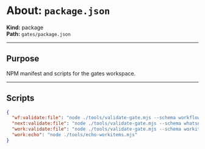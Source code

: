 # About: `package.json`

**Kind:** package  
**Path:** `gates/package.json`

---

## Purpose

NPM manifest and scripts for the gates workspace.

---

## Scripts

```json
{
  "wf:validate:file": "node ./tools/validate-gate.mjs --schema workflow --file",
  "next:validate:file": "node ./tools/validate-gate.mjs --schema whatsnext --file",
  "work:validate:file": "node ./tools/validate-gate.mjs --schema workitems --file",
  "work:echo": "node ./tools/echo-workitems.mjs"
}
```